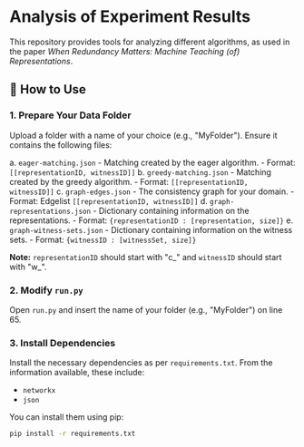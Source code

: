 # Analysis of Experiment Results

This repository provides tools for analyzing different algorithms, as used in the paper _When Redundancy Matters: Machine Teaching (of) Representations_.

## 📂 How to Use

### 1. Prepare Your Data Folder

Upload a folder with a name of your choice (e.g., "MyFolder"). Ensure it contains the following files:

  a. `eager-matching.json` - Matching created by the eager algorithm.
     - Format: `[[representationID, witnessID]]`
  b. `greedy-matching.json` - Matching created by the greedy algorithm.
     - Format: `[[representationID, witnessID]]`
  c. `graph-edges.json` - The consistency graph for your domain.
     - Format: Edgelist `[[representationID, witnessID]]`
  d. `graph-representations.json` - Dictionary containing information on the representations.
     - Format: `{representationID : [representation, size]}`
  e. `graph-witness-sets.json` - Dictionary containing information on the witness sets.
     - Format: `{witnessID : [witnessSet, size]}`
  
**Note:** `representationID` should start with "c_" and `witnessID` should start with "w_".

### 2. Modify `run.py`

Open `run.py` and insert the name of your folder (e.g., "MyFolder") on line 65.

### 3. Install Dependencies

Install the necessary dependencies as per `requirements.txt`. From the information available, these include:
- `networkx`
- `json`

You can install them using pip:
```bash
pip install -r requirements.txt
